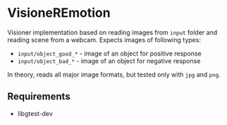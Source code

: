 # VisioneREmotion

Visioner implementation based on reading images from `input` folder and reading scene from a webcam. Expects images of following types:

- `input/object_good_*` - image of an object for positive response
- `input/object_bad_*` - image of an object for negative response

In theory, reads all major image formats, but tested only with `jpg` and `png`.

## Requirements

- libgtest-dev
